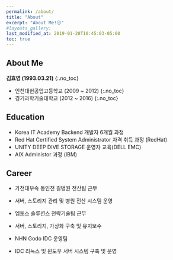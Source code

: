 ```yaml
---
permalink: /about/
title: "About"
excerpt: "About Me!😗"
#layouts_gallery:
last_modified_at: 2019-01-28T10:45:03-05:00
toc: true
---
```



## About Me
**김효영 (1993.03.21)**
{:.no_toc}
 - 인천대헌공업고등학교 (2009 ~ 2012)
{:.no_toc}
 - 경기과학기술대학교 (2012 ~ 2016)
{:.no_toc}

## Education
 - Korea IT Academy Backend 개발자 6개월 과정
 - Red Hat Certified System Administrator 자격 취득 과정 (RedHat)
 - UNITY DEEP DIVE STORAGE 운영자 교육(DELL EMC)
 - AIX Administor 과정 (IBM)


## Career
 - 가천대부속 동인천 길병원 전산팀 근무
  * 서버, 스토리지 관리 및 병원 전산 시스템 운영
 - 엠토스 솔루션스 전략기술팀 근무
  * 서버, 스토리지, 가상화 구축 및 유지보수 
 - NHN Godo IDC 운영팀
  * IDC 리눅스 및 윈도우 서버 시스템 구축 및 운영 
